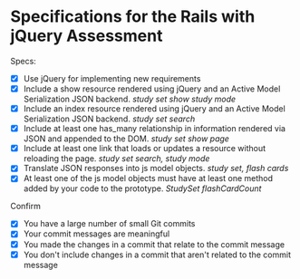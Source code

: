 # Specifications for the Rails with jQuery Assessment

Specs:
- [x] Use jQuery for implementing new requirements
- [x] Include a show resource rendered using jQuery and an Active Model Serialization JSON backend. *study set show study mode*
- [x] Include an index resource rendered using jQuery and an Active Model Serialization JSON backend. *study set search*
- [x] Include at least one has_many relationship in information rendered via JSON and appended to the DOM. *study set show page*
- [x] Include at least one link that loads or updates a resource without reloading the page. *study set search, study mode*
- [x] Translate JSON responses into js model objects. *study set, flash cards*
- [x] At least one of the js model objects must have at least one method added by your code to the prototype. *StudySet flashCardCount*

Confirm
- [x] You have a large number of small Git commits
- [x] Your commit messages are meaningful
- [x] You made the changes in a commit that relate to the commit message
- [x] You don't include changes in a commit that aren't related to the commit message
